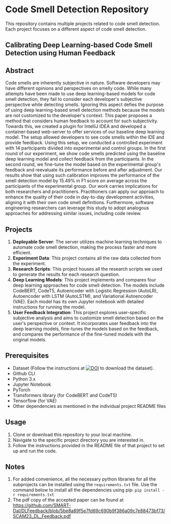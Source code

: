 # Code Smell Detection Repository

This repository contains multiple projects related to code smell detection. Each project focuses on a different aspect of code smell detection. 

## Calibrating Deep Learning-based Code Smell Detection using Human Feedback

## Abstract 
Code smells are inherently subjective in nature. Software developers may have different opinions and perspectives on smelly code. While many attempts have been made to use deep learning-based models for code smell detection, they fail to consider each developer's subjective perspective while detecting smells. Ignoring this aspect defies the purpose of using deep learning-based smell detection methods because the models are not customized to the developer's context. This paper proposes a method that considers human feedback to account for such subjectivity. Towards this, we created a plugin for IntelliJ IDEA and developed a container-based web-server to offer services of our baseline deep learning model. The setup allowed developers to see code smells within the IDE and provide feedback. 
Using this setup, we conducted a controlled experiment with 14 participants divided into experimental and control groups. In the first round of our experiment, we show code smells predicted using the baseline deep learning model and collect feedback from the participants.
In the second round, we fine-tune the model based on the experimental group's feedback and reevaluate its performance before and after adjustment. Our results show that using such calibration improves the performance of the smell detection model by 15.49\% in F1 score on average across the participants of the experimental group. Our work carries implications for both researchers and practitioners. Practitioners can apply our approach to enhance the quality of their code in day-to-day development activities, aligning it with their own code smell definitions. Furthermore, software engineering researchers can leverage this study to adopt analogous approaches for addressing similar issues, including code review. 

## Projects

1. **Deployable Server**: The server utilizes machine learning techniques to automate code smell detection, making the process faster and more efficient.
2. **Experiment Data**: This project contains all the raw data collected from the experiment.
3. **Research Scripts**: This project houses all the research scripts we used to generate the results for each research question.
4. **Deep Learning Models**: This project implements and compares four deep learning approaches for code smell detection. The models include CodeBERT, CodeT5, Autoencoder with Logistic Regression (AutoLR), Autoencoder with LSTM (AutoLSTM), and Variational Autoencoder (VAE). Each model has its own Jupyter notebook with detailed instructions for running the model.
5. **User Feedback Integration**: This project explores user-specific subjective analysis and aims to customize smell detection based on the user's perspective or context. It incorporates user feedback into the deep learning models, fine-tunes the models based on the feedback, and compares the performance of the fine-tuned models with the original models.

## Prerequisites

- Dataset (Follow the instructions at [![DOI](https://zenodo.org/badge/DOI/10.5281/zenodo.7570428.svg)](https://doi.org/10.5281/zenodo.7570428) to download the dataset).
- Github CLI
- Python 3.x
- Jupyter Notebook
- PyTorch
- Transformers library (for CodeBERT and CodeT5)
- Tensorflow (for VAE)
- Other dependencies as mentioned in the individual project README files

## Usage

1. Clone or download this repository to your local machine.
2. Navigate to the specific project directory you are interested in.
3. Follow the instructions provided in the README file of that project to set up and run the code.

## Notes
1. For added convenience, all the necessary python libraries for all the subprojects can be installed using the `requirements.txt` file. 
Use the command below to install all the dependencies using pip:
`pip install -r requirements.txt`
2. The pdf copy of the accepted paper can be found at https://github.com/SMART-Dal/DLFeedback/blob/5be8a89f5e7fd69c690b9f386a09c7e88473bf73/SCAM23_DL_Feedback.pdf

